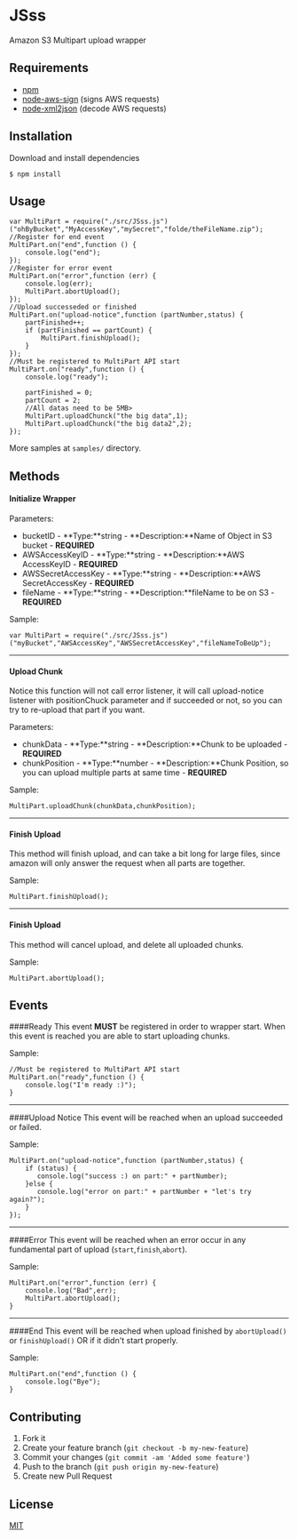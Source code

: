 # JSss

Amazon S3 Multipart upload wrapper

## Requirements

- [npm](https://github.com/isaacs/npm)
- [node-aws-sign](https://github.com/egorFiNE/node-aws-sign) (signs AWS requests)
- [node-xml2json](https://github.com/buglabs/node-xml2json) (decode AWS requests)

## Installation

Download and install dependencies

    $ npm install

## Usage

    var MultiPart = require("./src/JSss.js")("ohByBucket","MyAccessKey","mySecret","folde/theFileName.zip");
    //Register for end event
	MultiPart.on("end",function () {
		console.log("end");	
	});
	//Register for error event
	MultiPart.on("error",function (err) {
		console.log(err);
		MultiPart.abortUpload();
	});
	//Upload successeded or finished
	MultiPart.on("upload-notice",function (partNumber,status) {
		partFinished++;
		if (partFinished == partCount) {
			MultiPart.finishUpload();
		}
	});
	//Must be registered to MultiPart API start
	MultiPart.on("ready",function () {
		console.log("ready");
	
		partFinished = 0;
		partCount = 2;
		//All datas need to be 5MB>
		MultiPart.uploadChunck("the big data",1);
		MultiPart.uploadChunck("the big data2",2);
	});

More samples at `samples/` directory.

## Methods

#### Initialize Wrapper

Parameters:

* bucketID - **Type:**string - **Description:**Name of Object in S3 bucket   - **REQUIRED**
* AWSAccessKeyID - **Type:**string - **Description:**AWS AccessKeyID - **REQUIRED**
* AWSSecretAccessKey - **Type:**string - **Description:**AWS SecretAccessKey - **REQUIRED**
* fileName - **Type:**string - **Description:**fileName to be on S3 - **REQUIRED**

Sample:

    var MultiPart = require("./src/JSss.js")("myBucket","AWSAccessKey","AWSSecretAccessKey","fileNameToBeUp");
---
#### Upload Chunk

Notice this function will not call error listener, it will call upload-notice listener with positionChuck parameter and if succeeded or not, so you can try to re-upload that part if you want.

Parameters:
- chunkData - **Type:**string - **Description:**Chunk to be uploaded - **REQUIRED**
- chunkPosition - **Type:**number - **Description:**Chunk Position, so you can upload multiple parts at same time - **REQUIRED**

Sample:

    MultiPart.uploadChunk(chunkData,chunkPosition);
---
#### Finish Upload
This method will finish upload, and can take a bit long for large files, since amazon will only answer the request when all parts are together.

Sample:

    MultiPart.finishUpload();

---
#### Finish Upload
This method will cancel upload, and delete all uploaded chunks.

Sample:

    MultiPart.abortUpload();


## Events

####Ready
This event **MUST** be registered in order to wrapper start. When this event is reached you are able to start uploading chunks.

Sample:

    //Must be registered to MultiPart API start
	MultiPart.on("ready",function () {
		console.log("I'm ready :)");
	}
---
####Upload Notice
This event will be reached when an upload succeeded or failed.

Sample:

    MultiPart.on("upload-notice",function (partNumber,status) {
	    if (status) {
	       console.log("success :) on part:" + partNumber);
	    }else {
		   console.log("error on part:" + partNumber + "let's try again?");
	    }
	});
---
####Error
This event will be reached when an error occur in any fundamental part of upload (`start`,`finish`,`abort`).

Sample:

	MultiPart.on("error",function (err) {
		console.log("Bad",err);
		MultiPart.abortUpload();
	}
---
####End
This event will be reached when upload finished by `abortUpload()` or `finishUpload()` OR if it didn't start properly.

Sample:

	MultiPart.on("end",function () {
		console.log("Bye");
	}

## Contributing

1. Fork it
2. Create your feature branch (`git checkout -b my-new-feature`)
3. Commit your changes (`git commit -am 'Added some feature'`)
4. Push to the branch (`git push origin my-new-feature`)
5. Create new Pull Request

## License

[MIT](JSss/raw/master/LICENSE)